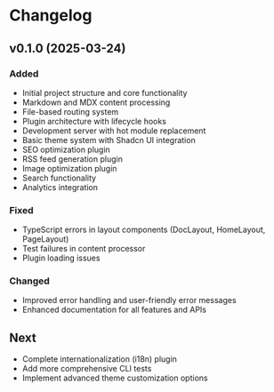 # Changelog

## v0.1.0 (2025-03-24)

### Added
- Initial project structure and core functionality
- Markdown and MDX content processing
- File-based routing system
- Plugin architecture with lifecycle hooks
- Development server with hot module replacement
- Basic theme system with Shadcn UI integration
- SEO optimization plugin
- RSS feed generation plugin
- Image optimization plugin
- Search functionality
- Analytics integration

### Fixed
- TypeScript errors in layout components (DocLayout, HomeLayout, PageLayout)
- Test failures in content processor
- Plugin loading issues

### Changed
- Improved error handling and user-friendly error messages
- Enhanced documentation for all features and APIs

## Next
- Complete internationalization (i18n) plugin
- Add more comprehensive CLI tests
- Implement advanced theme customization options 
